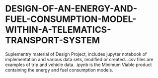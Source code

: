 # DESIGN-OF-AN-ENERGY-AND-FUEL-CONSUMPTION-MODEL-WITHIN-A-TELEMATICS-TRANSPORT-SYSTEM
Suplementry material of Design Project, includes jupyter notebook of implementation and various data sets, modified or created. 
.csv files are examples of trip and vehicle data.
.ipynb is the Minimum Viable product containing the energy and fuel consumption models.
